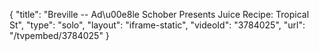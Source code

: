 {
    "title": "Breville -- Ad\u00e8le Schober Presents Juice Recipe: Tropical St",
    "type": "solo",
    "layout": "iframe-static",
    "videoId": "3784025",
    "url": "\/tvpembed\/3784025"
}